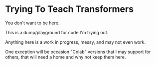 # Trying To Teach Transformers 

You don't want to be here. 

This is a dump/playground for code I'm trying out. 

Anything here is a work in progress, messy, and may not even work. 

One exception will be occasion "Colab" versions that I may support for others, that will need a home and why not keep them here. 

